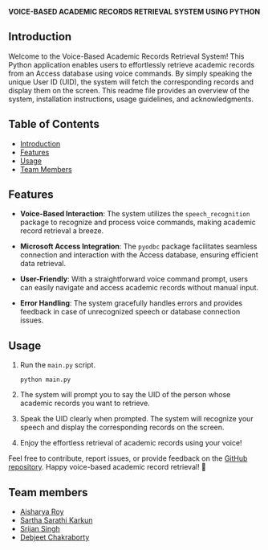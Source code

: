 **VOICE-BASED ACADEMIC RECORDS RETRIEVAL SYSTEM USING PYTHON**



## Introduction

Welcome to the Voice-Based Academic Records Retrieval System! This Python application enables users to effortlessly retrieve academic records from an Access database using voice commands. By simply speaking the unique User ID (UID), the system will fetch the corresponding records and display them on the screen. This readme file provides an overview of the system, installation instructions, usage guidelines, and acknowledgments.


## Table of Contents

- [Introduction](#introduction)
- [Features](#features)
- [Usage](#usage)
- [Team Members](#team_members)


## Features

- **Voice-Based Interaction**: The system utilizes the `speech_recognition` package to recognize and process voice commands, making academic record retrieval a breeze.

- **Microsoft Access Integration**: The `pyodbc` package facilitates seamless connection and interaction with the Access database, ensuring efficient data retrieval.

- **User-Friendly**: With a straightforward voice command prompt, users can easily navigate and access academic records without manual input.

- **Error Handling**: The system gracefully handles errors and provides feedback in case of unrecognized speech or database connection issues.


## Usage

1. Run the `main.py` script.

   ```
   python main.py
   ```

2. The system will prompt you to say the UID of the person whose academic records you want to retrieve.

3. Speak the UID clearly when prompted. The system will recognize your speech and display the corresponding records on the screen.

4. Enjoy the effortless retrieval of academic records using your voice!


Feel free to contribute, report issues, or provide feedback on the [GitHub repository](https://github.com/AisharyaR/VOICE-BASED-ACADEMIC-RETRIEVAL). Happy voice-based academic record retrieval! 🎉


## Team members

- [Aisharya Roy](https://www.linkedin.com/in/aisharya-roy-2b00421b0/)
- [Sartha Sarathi Karkun](https://www.linkedin.com/in/sartha-sarathi-karkun-542977282/)
- [Srijan Singh](https://www.linkedin.com/in/srijan-singh-556362260/)
- [Debjeet Chakraborty](https://www.linkedin.com/in/debjeet-chakraborty-0b3bb517a/)
